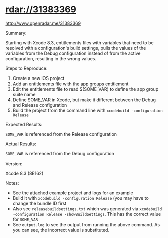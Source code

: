 # <rdar://31383369>

<http://www.openradar.me/31383369>

Summary:

Starting with Xcode 8.3, entitlements files with variables that need to
be resolved with a configuration's build settings, pulls the values of
the variables from the Debug configuration instead of from the active
configuration, resulting in the wrong values.

Steps to Reproduce:

1. Create a new iOS project
2. Add an entitlements file with the app groups entitlement
3. Edit the entitlements file to read $(SOME_VAR) to define the app
   group suite name
4. Define SOME_VAR in Xcode, but make it different between the Debug and
   Release configuration
5. Build the project from the command line with `xcodebuild
   -configuration Release`

Expected Results:

`SOME_VAR` is referenced from the Release configuration

Actual Results:

`SOME_VAR` is referenced from the Debug configuration

Version:

Xcode 8.3 (8E162)

Notes:

- See the attached example project and logs for an example
- Build it with `xcodebuild -configuration Release` (you may have to
  change the bundle ID first
- Also see `releasebuildsettings.txt` which was generated via
  `xcodebuild -configuration Release -showBuildSettings`. This has the
  correct value for `SOME_VAR`
- See `output.log` to see the output from running the above command. As
  you can see, the incorrect value is substituted.
